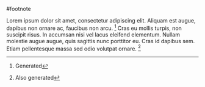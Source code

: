#footnote

Lorem ipsum dolor sit amet, consectetur adipiscing elit. Aliquam est augue, dapibus non ornare ac, faucibus non arcu. [^1] Cras eu mollis turpis, non suscipit risus. In accumsan nisi vel lacus eleifend elementum. Nullam molestie augue augue, quis sagittis nunc porttitor eu. Cras id dapibus sem. Etiam pellentesque massa sed odio volutpat ornare. [^2]

[^1]:  Generated
[^2]: Also generated
